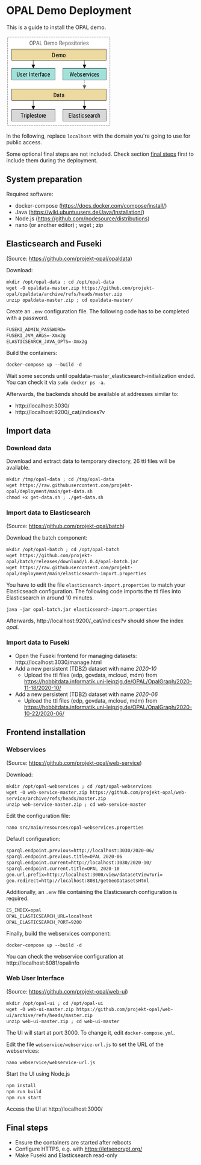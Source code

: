 # OPAL Demo Deployment

This is a guide to install the OPAL demo.

![](https://raw.githubusercontent.com/projekt-opal/opaldata/master/doc/repositories.png)

In the following, replace `localhost` with the domain you're going to use for public access.

Some optional final steps are not included.
Check section [final steps](#final-steps) first to include them during the deployment.



## System preparation

Required software:

- docker-compose (https://docs.docker.com/compose/install/)
- Java (https://wiki.ubuntuusers.de/Java/Installation/)
- Node.js (https://github.com/nodesource/distributions)
- nano (or another editor) ; wget ; zip



## Elasticsearch and Fuseki

(Source: https://github.com/projekt-opal/opaldata)

Download:

```shell
mkdir /opt/opal-data ; cd /opt/opal-data
wget -O opaldata-master.zip https://github.com/projekt-opal/opaldata/archive/refs/heads/master.zip
unzip opaldata-master.zip ; cd opaldata-master/
```

Create an `.env` configuration file.
The following code has to be completed with a password.

```properties
FUSEKI_ADMIN_PASSWORD=
FUSEKI_JVM_ARGS=-Xmx2g
ELASTICSEARCH_JAVA_OPTS=-Xmx2g
```

Build the containers:

```shell
docker-compose up --build -d
```

Wait some seconds until opaldata-master_elasticsearch-initialization ended.  
You can check it via `sudo docker ps -a`.

Afterwards, the backends should be available at addresses similar to:

- http://localhost:3030/
- http://localhost:9200/_cat/indices?v



## Import data

### Download data

Download and extract data to temporary directory,
26 ttl files will be available.

```shell
mkdir /tmp/opal-data ; cd /tmp/opal-data
wget https://raw.githubusercontent.com/projekt-opal/deployment/main/get-data.sh
chmod +x get-data.sh ; ./get-data.sh
```

### Import data to Elasticsearch

(Source: https://github.com/projekt-opal/batch)

Download the batch component:

```shell
mkdir /opt/opal-batch ; cd /opt/opal-batch
wget https://github.com/projekt-opal/batch/releases/download/1.0.4/opal-batch.jar
wget https://raw.githubusercontent.com/projekt-opal/deployment/main/elasticsearch-import.properties
```

You have to edit the file `elasticsearch-import.properties` to match your Elasticseach configuration.
The following code imports the ttl files into Elasticsearch in around 10 minutes.

```shell
java -jar opal-batch.jar elasticsearch-import.properties
```

Afterwards, http://localhost:9200/_cat/indices?v should show the index *opal*.

### Import data to Fuseki

- Open the Fuseki frontend for managing datasets: http://localhost:3030/manage.html
- Add a new persistent (TDB2) dataset with name *2020-10*
    - Upload the ttl files (edp, govdata, mcloud, mdm) from  
      https://hobbitdata.informatik.uni-leipzig.de/OPAL/OpalGraph/2020-11-18/2020-10/
- Add a new persistent (TDB2) dataset with name *2020-06*
    - Upload the ttl files (edp, govdata, mcloud, mdm) from  
      https://hobbitdata.informatik.uni-leipzig.de/OPAL/OpalGraph/2020-10-22/2020-06/



## Frontend installation

### Webservices

(Source: https://github.com/projekt-opal/web-service)

Download:

```shell
mkdir /opt/opal-webservices ; cd /opt/opal-webservices
wget -O web-service-master.zip https://github.com/projekt-opal/web-service/archive/refs/heads/master.zip
unzip web-service-master.zip ; cd web-service-master
```

Edit the configuration file:

```shell
nano src/main/resources/opal-webservices.properties

```

Default configuration:

```properties
sparql.endpoint.previous=http://localhost:3030/2020-06/
sparql.endpoint.previous.title=OPAL 2020-06
sparql.endpoint.current=http://localhost:3030/2020-10/
sparql.endpoint.current.title=OPAL 2020-10
geo.url.prefix=http://localhost:3000/view/datasetView?uri=
geo.redirect=http://localhost:8081/getGeoDatasetsHtml
```

Additionally, an `.env` file containing the Elasticsearch configuration is required.

```
ES_INDEX=opal
OPAL_ELASTICSEARCH_URL=localhost
OPAL_ELASTICSEARCH_PORT=9200
```

Finally, build the webservices component:

```shell
docker-compose up --build -d
```

You can check the webservice configuration at http://localhost:8081/opalinfo

<!--
Optional: To check further webservices (listed in [RestAPIController.java](https://github.com/projekt-opal/web-service/blob/master/src/main/java/org/dice_research/opal/webservice/control/RestAPIController.java)), you first have to know an existing dataset URI.
Get it by using the Elasticsearch API and e.g. [search Elasticsearch for *pdf*](http://localhost:9200/opal/_search?q=pdf&pretty=true) and then use the [dataSet webservice](http://localhost:8081/dataSet?uri=http://projekt-opal.de/dataset/4a5fa1262bfdef570cd334a53521df8b).
The [geo webservice](http://localhost:8081/getGeoDatasetsHtml?top=51.7&left=8.5&bottom=51.6&right=8.9&urlPrefix=http://localhost:3000/view/datasetView?uri=) requires coordinates.
-->


### Web User Interface

(Source: https://github.com/projekt-opal/web-ui)

```shell
mkdir /opt/opal-ui ; cd /opt/opal-ui
wget -O web-ui-master.zip https://github.com/projekt-opal/web-ui/archive/refs/heads/master.zip
unzip web-ui-master.zip ; cd web-ui-master
```

The UI will start at port 3000.
To change it, edit `docker-compose.yml`.


Edit the file `webservice/webservice-url.js` to set the URL of the webservices:

```shell
nano webservice/webservice-url.js
```

Start the UI using Node.js

```shell
npm install
npm run build
npm run start
```

Access the UI at http://localhost:3000/



## Final steps

- Ensure the containers are started after reboots
- Configure HTTPS, e.g. with https://letsencrypt.org/
- Make Fuseki and Elasticsearch read-only